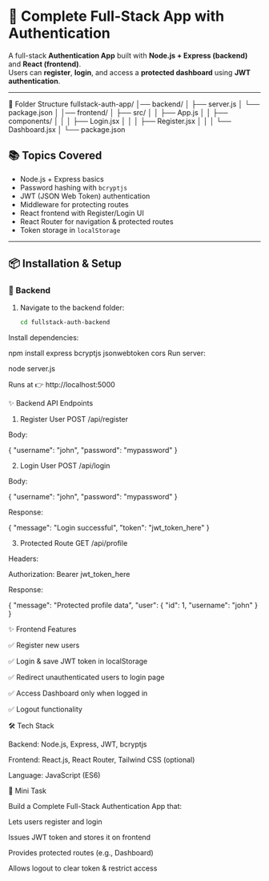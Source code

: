 # 🔐 Complete Full-Stack App with Authentication

  A full-stack **Authentication App** built with **Node.js + Express (backend)** and **React (frontend)**.  
  Users can **register**, **login**, and access a **protected dashboard** using **JWT authentication**.

---


📂 Folder Structure
  fullstack-auth-app/
  │── backend/
  │   ├── server.js
  │   └── package.json
  │
  │── frontend/
  │   ├── src/
  │   │   ├── App.js
  │   │   ├── components/
  │   │   │   ├── Login.jsx
  │   │   │   ├── Register.jsx
  │   │   │   └── Dashboard.jsx
  │   └── package.json

## 📚 Topics Covered
  - Node.js + Express basics
  - Password hashing with `bcryptjs`
  - JWT (JSON Web Token) authentication
  - Middleware for protecting routes
  - React frontend with Register/Login UI
  - React Router for navigation & protected routes
  - Token storage in `localStorage`

---

## 📦 Installation & Setup

### 🔹 Backend
  1. Navigate to the backend folder:
     ```bash
     cd fullstack-auth-backend


Install dependencies:

npm install express bcryptjs jsonwebtoken cors
Run server:

node server.js


Runs at 👉 http://localhost:5000


✨ Backend API Endpoints
1. Register User
POST /api/register


Body:

{ "username": "john", "password": "mypassword" }

2. Login User
POST /api/login


Body:

{ "username": "john", "password": "mypassword" }


Response:

{ "message": "Login successful", "token": "jwt_token_here" }

3. Protected Route
GET /api/profile


Headers:

Authorization: Bearer jwt_token_here


Response:

{
  "message": "Protected profile data",
  "user": { "id": 1, "username": "john" }
}

✨ Frontend Features
  
  ✅ Register new users
  
  ✅ Login & save JWT token in localStorage
  
  ✅ Redirect unauthenticated users to login page
  
  ✅ Access Dashboard only when logged in
  
  ✅ Logout functionality



🛠 Tech Stack

  Backend: Node.js, Express, JWT, bcryptjs
  
  Frontend: React.js, React Router, Tailwind CSS (optional)
  
  Language: JavaScript (ES6)

🚀 Mini Task
  
  Build a Complete Full-Stack Authentication App that:
  
  Lets users register and login
  
  Issues JWT token and stores it on frontend
  
  Provides protected routes (e.g., Dashboard)
  
  Allows logout to clear token & restrict access

